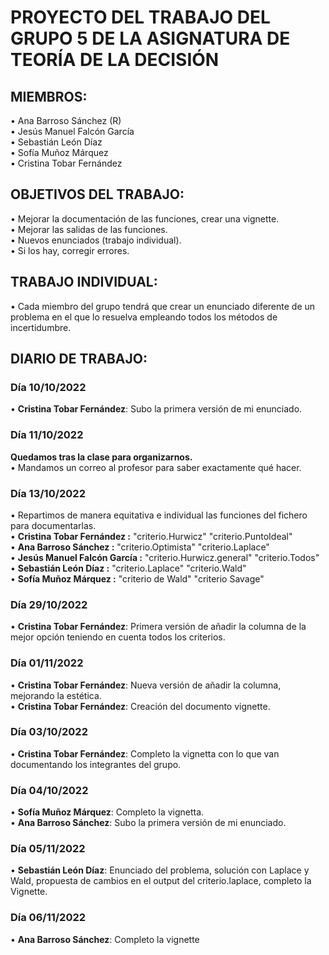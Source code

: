# PROYECTO DEL TRABAJO DEL GRUPO 5 DE LA ASIGNATURA DE TEORÍA DE LA DECISIÓN
## MIEMBROS:
• Ana Barroso Sánchez (R)  <br>
• Jesús Manuel Falcón García  <br>
• Sebastián León Díaz  <br>
• Sofía Muñoz Márquez<br>
• Cristina Tobar Fernández  <br>
## OBJETIVOS DEL TRABAJO:
• Mejorar la documentación de las funciones, crear una vignette.  <br>
• Mejorar las salidas de las funciones.  <br>
• Nuevos enunciados (trabajo individual).  <br>
• Si los hay, corregir errores.  <br>
## TRABAJO INDIVIDUAL:
• Cada miembro del grupo tendrá que crear un enunciado diferente de un problema en el
que lo resuelva empleando todos los métodos de incertidumbre.
## DIARIO DE TRABAJO:
### Día 10/10/2022
• **Cristina Tobar Fernández**: Subo la primera versión de mi enunciado.
### Día 11/10/2022
**Quedamos tras la clase para organizarnos.** <br>
• Mandamos un correo al profesor para saber exactamente qué hacer.<br>
### Día 13/10/2022
• Repartimos de manera equitativa e individual las funciones del fichero para documentarlas.<br>
    • **Cristina Tobar Fernández :** "criterio.Hurwicz" "criterio.PuntoIdeal"<br>
    • **Ana Barroso Sánchez :** "criterio.Optimista" "criterio.Laplace"              <br>
    • **Jesús Manuel Falcón García :** "criterio.Hurwicz.general" "criterio.Todos"    <br>
    • **Sebastián León Díaz :**  "criterio.Laplace" "criterio.Wald"            <br>
    • **Sofía Muñoz Márquez :**   "criterio de Wald"            "criterio Savage" <br>
    
### Día 29/10/2022
• **Cristina Tobar Fernández**: Primera versión de añadir la columna de la mejor opción teniendo en cuenta todos los criterios.
    
### Día 01/11/2022
• **Cristina Tobar Fernández**: Nueva versión de añadir la columna, mejorando la estética.<br>
• **Cristina Tobar Fernández**: Creación del documento vignette.<br>

### Día 03/10/2022
• **Cristina Tobar Fernández**: Completo la vignetta con lo que van documentando los integrantes del grupo.<br>

### Día 04/10/2022
• **Sofía Muñoz Márquez**: Completo la vignetta. <br>
• **Ana Barroso Sánchez**: Subo la primera versión de mi enunciado.<br>

### Día 05/11/2022
• **Sebastián León Díaz**: Enunciado del problema, solución con Laplace y Wald, propuesta de cambios en el output del criterio.laplace, completo la Vignette. <br> 

### Día 06/11/2022
• **Ana Barroso Sánchez**: Completo la vignette <br>

